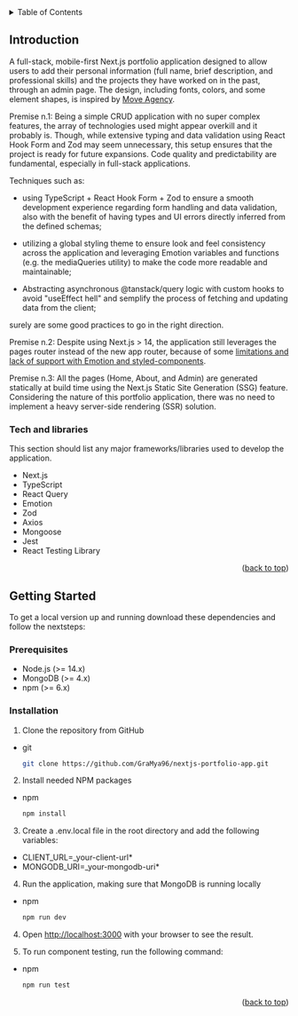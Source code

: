<!-- TABLE OF CONTENTS -->
<details id="table">
  <summary>Table of Contents</summary>
  <ol>
    <li>
      <a href="#introduction">Introduction</a>
      <ul>
        <li><a href="#tech-and-libraries">Technologies and libraries</a></li>
      </ul>
    </li>
    <li>
      <a href="#getting-started">Getting Started</a>
      <ul>
        <li><a href="#prerequisites">Prerequisites</a></li>
        <li><a href="#installation">Installation</a></li>
      </ul>
    </li>
  </ol>
</details>

<!-- ABOUT THE PROJECT -->

## Introduction

A full-stack, mobile-first Next.js portfolio application designed to allow users to add their personal information (full name, brief description, and professional skills) and the projects they have worked on in the past, through an admin page. The design, including fonts, colors, and some element shapes, is inspired by <a href="https://www.moveagency.com/en">Move Agency</a>.

Premise n.1: Being a simple CRUD application with no super complex features, the array of technologies used might appear overkill and it probably is. Though, while extensive typing and data validation using React Hook Form and Zod may seem unnecessary, this setup ensures that the project is ready for future expansions. Code quality and predictability are fundamental, especially in full-stack applications. 

Techniques such as:

- using TypeScript + React Hook Form + Zod to ensure a smooth development experience regarding form handling and data validation, also with the benefit of having types and UI errors directly inferred from the defined schemas;

- utilizing a global styling theme to ensure look and feel consistency across the application and leveraging Emotion variables and functions (e.g. the mediaQueries utility) to make the code more readable and maintainable;

- Abstracting asynchronous @tanstack/query logic with custom hooks to avoid "useEffect hell" and semplify the process of fetching and updating data from the client;

surely are some good practices to go in the right direction.

Premise n.2:
Despite using Next.js > 14, the application still leverages the pages router instead of the new app router, because of some <a href="https://nextjs.org/docs/app/building-your-application/styling/css-in-js">limitations and lack of support with Emotion and styled-components</a>.

Premise n.3: All the pages (Home, About, and Admin) are generated
statically at build time using the Next.js Static Site Generation (SSG) feature. Considering the nature of this portfolio application, there was no need to implement a heavy server-side rendering (SSR) solution.

### Tech and libraries

This section should list any major frameworks/libraries used to develop the application.

- Next.js
- TypeScript
- React Query
- Emotion
- Zod
- Axios
- Mongoose
- Jest
- React Testing Library

<p align="right">(<a href="#readme-top">back to top</a>)</p>

<!-- GETTING STARTED -->

## Getting Started

To get a local version up and running download these dependencies and follow the nextsteps:

### Prerequisites

- Node.js (>= 14.x)
- MongoDB (>= 4.x)
- npm (>= 6.x)

### Installation

1. Clone the repository from GitHub

- git
  ```sh
  git clone https://github.com/GraMya96/nextjs-portfolio-app.git
  ```

2. Install needed NPM packages

- npm
  ```sh
  npm install
  ```

3. Create a .env.local file in the root directory and add the following variables:

- CLIENT_URL=\_your-client-url\*
- MONGODB_URI=\_your-mongodb-uri\*

4. Run the application, making sure that MongoDB is running locally

- npm
  ```sh
  npm run dev
  ```

4. Open [http://localhost:3000](http://localhost:3000) with your browser to see the result.

5. To run component testing, run the following command:

- npm
  ```sh
  npm run test
  ```

<p align="right">(<a href="#table">back to top</a>)</p>
